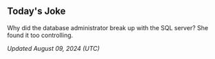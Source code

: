## Today's Joke
Why did the database administrator break up with the SQL server? She found it too controlling.

*Updated August 09, 2024 (UTC)*

